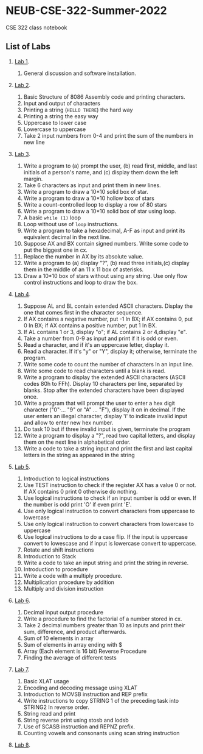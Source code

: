 # NEUB-CSE-322-Summer-2022
CSE 322 class notebook
## List of Labs
1. [Lab 1](https://github.com/shparvez001/NEUB-CSE-322-Summer-2022/tree/main/lab-1.md).
	1. General discussion and software installation.


2. [Lab 2](https://github.com/shparvez001/NEUB-CSE-322-Summer-2022/tree/main/lab-2.md).
	  1. Basic Structure of 8086 Assembly code and printing characters.
	  2. Input and output of characters
	  3. Printing a string (`HELLO THERE`) the hard way
	  4. Printing a string the easy way
	  5. Uppercase to lower case
	  6. Lowercase to uppercase
	  7. Take 2 input numbers from 0-4 and print the sum of the numbers in new line


3. [Lab 3](https://github.com/shparvez001/NEUB-CSE-322-Summer-2022/tree/main/lab-3.md).
	  1. Write a program to (a) prompt the user, (b) read first, middle, and last initials of a person's name, and (c) display them down the left margin.
	  2. Take 6 characters as input and print them in new lines.
	  3. Write a program to draw a 10*10 solid box of star.
	  4. Write a program to draw a 10*10 hollow box of stars
	  5. Write a count-controlled loop to display a row of 80 stars
	  6. Write a program to draw a 10*10 solid box of star using loop.
	  7. A basic `while (1)` loop
	  8. Loop without use of `loop` instructions.
	  9. Write a program to take a hexadecimal, A-F as input and print its equivalent decimal in the next line.
	  10. Suppose AX and BX contain signed numbers. Write some code to put the biggest one in cx.
	  11. Replace the number in AX by its absolute value.
	  12. Write a program to (a) display "?", (b) read three initials,(c) display them in the middle of an 11 x 11 box of asterisks.
	  13. Draw a 10*10 box of stars without using any string. Use only flow control instructions and loop to draw the box.
4. [Lab 4](https://github.com/shparvez001/NEUB-CSE-322-Summer-2022/tree/main/lab-4.md).
	  1. Suppose AL and BL contain extended ASCII characters. Display the one that comes first in the character sequence.
	  2. If AX contains a negative number, put -1 In BX; if AX contains 0, put 0 In BX; if AX contains a positive number, put 1 In BX.
	  3. If AL contains 1 or 3, display "o"; if AL contains 2 or 4,display "e".
	  4. Take a number from 0-9 as input and print if it is odd or even.
	  5. Read a character, and if it's an uppercase letter, display it.
	  6. Read a character. If it's "y" or "Y", display it; otherwise, terminate the program.
	  7. Write some code to count the number of characters In an input line.
	  8. Write some code to read characters until a blank is read.
	  9. Write a program to display the extended ASCII characters (ASCII codes 80h to FFh). Display 10 characters per line, separated by blanks. Stop after the extended characters have been displayed once.
	  10. Write a program that will prompt the user to enter a hex digit character ("0"·... "9" or "A" ... "F"), display it on in decimal. If the user enters an illegal character, display 'i' to indicate invalid input and allow to enter new hex number.
	  11. Do task 10 but if three invalid input is given, terminate the program
	  12. Write a program to display a "?", read two capital letters, and display them on the next line in alphabetical order.
	  13. Write a code to take a string input and print the first and last capital letters in the string as appeared in the string
5. [Lab 5](https://github.com/shparvez001/NEUB-CSE-322-Summer-2022/tree/main/lab-5.md).
	1. Introduction to logical instructions
	2. Use TEST instruction to check if the register AX has a value 0 or not. If AX contains 0 print 0 otherwise do nothing.
	3. Use logical instructions to check if an input number is odd or even. If the number is odd print 'O' if even print 'E'.
	4. Use only logical instruction to convert characters from uppercase to lowercase
	5. Use only logical instruction to convert characters from lowercase to uppercase
	6. Use logical instructions to do a case flip. If the input is uppercase convert to lowescase and 	if input is lowercase convert to uppercase.
	7. Rotate and shift instructions
	8. Introduction to Stack
	9. Write a code to take an input string and print the string in reverse.
	10. Introduction to procedure
	11. Write a code with a multiply procedure.
	12. Multiplication procedure by addition
	13. Multiply and division instruction
6. [Lab 6](https://github.com/shparvez001/NEUB-CSE-322-Summer-2022/tree/main/lab-6.md).
	1. Decimal input output procedure
	2. Write a procedure to find the factorial of a number stored in cx.
	3. Take 2 decimal numbers greater than 10 as inputs and print their sum,  difference, and product afterwards.
	4. Sum of 10 elements in array
	5. Sum of elements in array ending with $
	6. Array (Each element is 16 bit) Reverse Procedure
	7. Finding the average of different tests
7. [Lab 7](https://github.com/shparvez001/NEUB-CSE-322-Summer-2022/tree/main/lab-7.md).
	1. Basic XLAT usage
	2. Encoding and decoding message using XLAT
	3. Introduction to MOVSB instruction and REP prefix
	4. Write instructions to copy STRING 1 of the preceding task into STRING2 In reverse order.
	5. String read and print
	6. String reverse print using stosb and lodsb
	7. Use of SCASB instruction and REPNZ prefix.
	8. Counting vowels and consonants using scan string instruction
8. [Lab 8](https://github.com/shparvez001/NEUB-CSE-322-Summer-2022/tree/main/lab-8.md).
